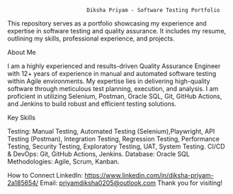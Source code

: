                              Diksha Priyam - Software Testing Portfolio

This repository serves as a portfolio showcasing my experience and expertise in software testing and quality assurance. It includes my resume, outlining my skills, professional experience, and projects.

About Me

I am a highly experienced and results-driven Quality Assurance Engineer with 12+ years of experience in manual and automated software testing within Agile environments. My expertise lies in delivering high-quality software through meticulous test planning, execution, and analysis. I am proficient in utilizing Selenium, Postman, Oracle SQL, Git, GitHub Actions, and Jenkins to build robust and efficient testing solutions.

Key Skills

Testing: Manual Testing, Automated Testing (Selenium),Playwright, API Testing (Postman), Integration Testing, Regression Testing, Performance Testing, Security Testing, Exploratory Testing, UAT, System Testing.
CI/CD & DevOps: Git, GitHub Actions, Jenkins.
Database: Oracle SQL
Methodologies: Agile, Scrum, Kanban.

How to Connect
LinkedIn: https://www.linkedin.com/in/diksha-priyam-2a185654/
Email: priyamdiksha0205@outlook.com
Thank you for visiting!
